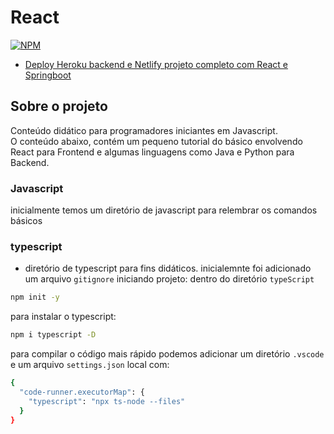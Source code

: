 # React

[![NPM](https://img.shields.io/npm/l/react)](https://github.com/DanielDlc/Django/blob/main/LICENSE)

- [Deploy Heroku backend e Netlify projeto completo com React e Springboot](https://melodic-bunny-e90c87.netlify.app/)

## Sobre o projeto

Conteúdo didático para programadores iniciantes em Javascript.\
O conteúdo abaixo, contém um pequeno tutorial do básico envolvendo React para Frontend e algumas linguagens como Java e Python para Backend.

### Javascript

inicialmente temos um diretório de javascript para relembrar os comandos básicos

### typescript

- diretório de typescript para fins didáticos.
  inicialemnte foi adicionado um arquivo `gitignore`
  iniciando projeto: dentro do diretório `typeScript`

```bash
npm init -y
```

para instalar o typescript:

```bash
npm i typescript -D
```

para compilar o código mais rápido podemos adicionar um diretório `.vscode` e um arquivo `settings.json` local com:

```bash
{
  "code-runner.executorMap": {
    "typescript": "npx ts-node --files"
  }
}
```
